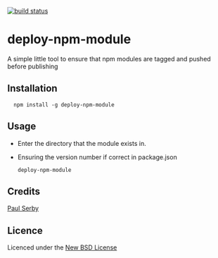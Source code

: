 [![build status](https://secure.travis-ci.org/serby/deploy-npm-module.png)](http://travis-ci.org/serby/deploy-npm-module)
# deploy-npm-module

A simple little tool to ensure that npm modules are tagged and pushed before publishing

## Installation

      npm install -g deploy-npm-module

## Usage

* Enter the directory that the module exists in.
* Ensuring the version number if correct in package.json

      deploy-npm-module

## Credits
[Paul Serby](https://github.com/serby/)

## Licence
Licenced under the [New BSD License](http://opensource.org/licenses/bsd-license.php)
